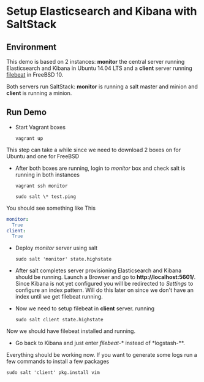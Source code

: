 # Setup Elasticsearch and Kibana with SaltStack

## Environment

This demo is based on 2 instances: **monitor** the central server
running Elasticsearch and Kibana in Ubuntu 14.04 LTS and
a **client** server running [filebeat](https://www.elastic.co/products/beats/filebeat)
in FreeBSD 10.

Both servers run SaltStack: **monitor** is running a salt master and minion and **client** is running a minion.

## Run Demo

- Start Vagrant boxes

  `vagrant up`

This step can take a while since we need to download 2 boxes on for Ubuntu and one for FreeBSD

- After both boxes are running, login to *monitor* box and check salt is running
in both instances

  `vagrant ssh monitor`

  `sudo salt \* test.ping`

You should see something like This

  ```yml
  monitor:
    True
  client:
    True
  ```

- Deploy *monitor* server using salt

  `sudo salt 'monitor' state.highstate`

- After salt completes server provisioning Elasticsearch and Kibana should be running.
Launch a Browser and go to **http://localhost:5601/**. Since Kibana is not yet configured
you will be redirected to *Settings* to configure an index pattern. Will do this later on
since we don't have an index until we get filebeat running.

- Now we need to setup filebeat in **client** server. running

  `sudo salt client state.highstate`

Now we should have filebeat installed and running.

- Go back to Kibana and just enter *filebeat-** instead of *logstash-**.

Everything should be working now. If you want to generate some logs run a few commands
to install a few packages

  `sudo salt 'client' pkg.install vim`
